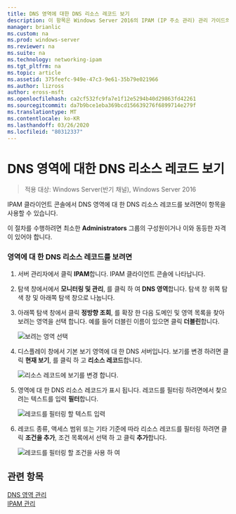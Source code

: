 ```yaml
---
title: DNS 영역에 대한 DNS 리소스 레코드 보기
description: 이 항목은 Windows Server 2016의 IPAM (IP 주소 관리) 관리 가이드의 일부입니다.
manager: brianlic
ms.custom: na
ms.prod: windows-server
ms.reviewer: na
ms.suite: na
ms.technology: networking-ipam
ms.tgt_pltfrm: na
ms.topic: article
ms.assetid: 375feefc-949e-47c3-9e61-35b79e021966
ms.author: lizross
author: eross-msft
ms.openlocfilehash: ca2cf532fc9fa7e1f12e5294b40d29863fd42261
ms.sourcegitcommit: da7b9bce1eba369bcd156639276f6899714e279f
ms.translationtype: MT
ms.contentlocale: ko-KR
ms.lasthandoff: 03/26/2020
ms.locfileid: "80312337"
---
```

# <a name="view-dns-resource-records-for-a-dns-zone"></a>DNS 영역에 대한 DNS 리소스 레코드 보기

>적용 대상: Windows Server(반기 채널), Windows Server 2016

IPAM 클라이언트 콘솔에서 DNS 영역에 대 한 DNS 리소스 레코드를 보려면이 항목을 사용할 수 있습니다.  
  
이 절차를 수행하려면 최소한 **Administrators** 그룹의 구성원이거나 이와 동등한 자격이 있어야 합니다.  
  
### <a name="to-view-dns-resource-records-for-a-zone"></a>영역에 대 한 DNS 리소스 레코드를 보려면  
  
1.  서버 관리자에서 클릭  **IPAM**합니다. IPAM 클라이언트 콘솔에 나타납니다.  
  
2.  탐색 창에서에서 **모니터링 및 관리**, 를 클릭 하 여 **DNS 영역**합니다.  탐색 창 위쪽 탐색 창 및 아래쪽 탐색 창으로 나눕니다.  
  
3.  아래쪽 탐색 창에서 클릭 **정방향 조회**, 를 확장 한 다음 도메인 및 영역 목록을 찾아 보려는 영역을 선택 합니다. 예를 들어 더블린 이름이 있으면 클릭 **더블린**합니다.  
  
    ![보려는 영역 선택](../../media/View-DNS-Resource-Records-for-a-DNS-Zone/ipam_DNSzones_01a.jpg)  

  
4.  디스플레이 창에서 기본 보기 영역에 대 한 DNS 서버입니다. 보기를 변경 하려면 클릭 **현재 보기**, 를 클릭 하 고 **리소스 레코드**합니다.  
  
    ![리소스 레코드에 보기를 변경 합니다.](../../media/View-DNS-Resource-Records-for-a-DNS-Zone/ipam_Zone_RR_02.jpg)  
  
5.  영역에 대 한 DNS 리소스 레코드가 표시 됩니다. 레코드를 필터링 하려면에서 찾으려는 텍스트를 입력 **필터**합니다.  
  
    ![레코드를 필터링 할 텍스트 입력](../../media/View-DNS-Resource-Records-for-a-DNS-Zone/ipam_DNSzones_01c.jpg)  
  
6.  레코드 종류, 액세스 범위 또는 기타 기준에 따라 리소스 레코드를 필터링 하려면 클릭 **조건을 추가**, 조건 목록에서 선택 하 고 클릭 **추가**합니다.  
  
    ![레코드를 필터링 할 조건을 사용 하 여](../../media/View-DNS-Resource-Records-for-a-DNS-Zone/ipam_DNSzones_01d.jpg)  
  
## <a name="see-also"></a>관련 항목  
[DNS 영역 관리](DNS-Zone-Management.md)  
[IPAM 관리](Manage-IPAM.md)  
  


